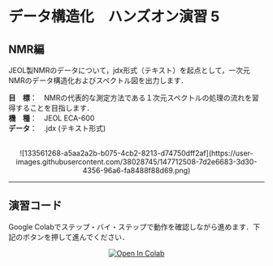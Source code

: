 # データ構造化　ハンズオン演習 5

## NMR編

JEOL製NMRのデータについて，jdx形式（テキスト）を起点として，一次元NMRのデータ構造化およびスペクトル図を出力します．

**目　標**：　NMRの代表的な測定方法である１次元スペクトルの処理の流れを習得することを目指します．  
**機　種**：　JEOL ECA-600  
**データ**：　.jdx (テキスト形式)

<br>

<div align="center">  
![133561268-a5aa2a2b-b075-4cb2-8213-d74750dff2af](https://user-images.githubusercontent.com/38028745/147712508-7d2e6683-3d30-4356-96a6-fa8488f88d69.png)
</div>
<hr>

## 演習コード
Google Colabでステップ・バイ・ステップで動作を確認しながら進めます．下記のボタンを押して進んでください．

<div align="center">
  <a href="https://colab.research.google.com/github/ARIM-Training/Training_Program_5/blob/main/Training_5.ipynb">
  <img src="https://colab.research.google.com/assets/colab-badge.svg" alt="Open In Colab"/>
</a>
</div>

